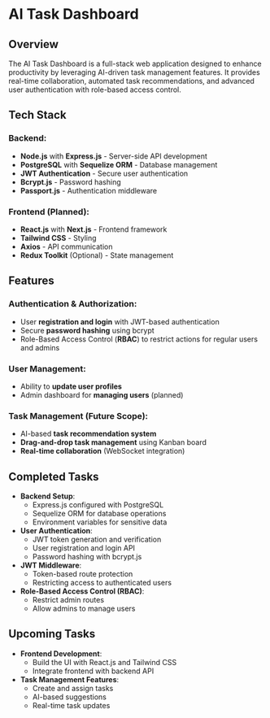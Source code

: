 # AI Task Dashboard

## Overview
The AI Task Dashboard is a full-stack web application designed to enhance productivity by leveraging AI-driven task management features. It provides real-time collaboration, automated task recommendations, and advanced user authentication with role-based access control.

## Tech Stack
### Backend:
- **Node.js** with **Express.js** - Server-side API development
- **PostgreSQL** with **Sequelize ORM** - Database management
- **JWT Authentication** - Secure user authentication
- **Bcrypt.js** - Password hashing
- **Passport.js** - Authentication middleware

### Frontend (Planned):
- **React.js** with **Next.js** - Frontend framework
- **Tailwind CSS** - Styling
- **Axios** - API communication
- **Redux Toolkit** (Optional) - State management

## Features
### Authentication & Authorization:
- User **registration and login** with JWT-based authentication
- Secure **password hashing** using bcrypt
- Role-Based Access Control (**RBAC**) to restrict actions for regular users and admins

### User Management:
- Ability to **update user profiles**
- Admin dashboard for **managing users** (planned)

### Task Management (Future Scope):
- AI-based **task recommendation system**
- **Drag-and-drop task management** using Kanban board
- **Real-time collaboration** (WebSocket integration)

## Completed Tasks
- **Backend Setup**:
  - Express.js configured with PostgreSQL
  - Sequelize ORM for database operations
  - Environment variables for sensitive data
- **User Authentication**:
  - JWT token generation and verification
  - User registration and login API
  - Password hashing with bcrypt.js
- **JWT Middleware**:
  - Token-based route protection
  - Restricting access to authenticated users
- **Role-Based Access Control (RBAC)**:
  - Restrict admin routes
  - Allow admins to manage users  

## Upcoming Tasks
- **Frontend Development**:
  - Build the UI with React.js and Tailwind CSS
  - Integrate frontend with backend API
- **Task Management Features**:
  - Create and assign tasks
  - AI-based suggestions
  - Real-time task updates


